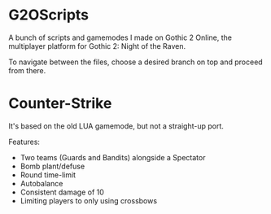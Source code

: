 # G2OScripts
A bunch of scripts and gamemodes I made on Gothic 2 Online, the multiplayer platform for Gothic 2: Night of the Raven.

To navigate between the files, choose a desired branch on top and proceed from there.

# Counter-Strike
It's based on the old LUA gamemode, but not a straight-up port.

Features:
- Two teams (Guards and Bandits) alongside a Spectator
- Bomb plant/defuse
- Round time-limit
- Autobalance
- Consistent damage of 10
- Limiting players to only using crossbows